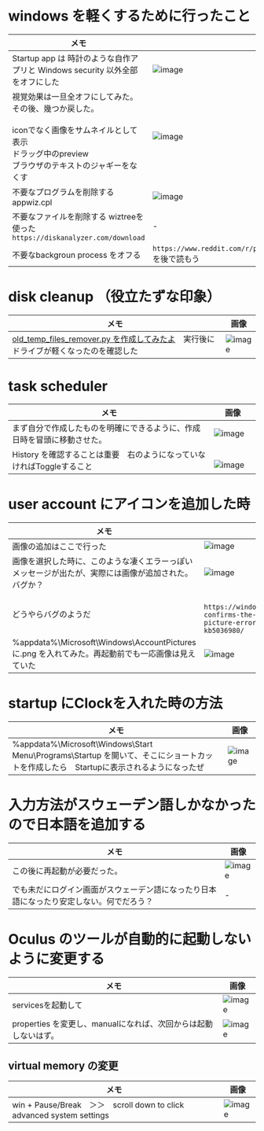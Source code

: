 # windows を軽くするために行ったこと

|メモ  |画像 |
|-|-|
|Startup app は 時計のような自作アプリと Windows security 以外全部をオフにした　|![image](https://github.com/jamad/jamad.github.io/assets/949913/34ae9fd4-15ad-4dab-bd24-ec35f27e0b2f)|
|視覚効果は一旦全オフにしてみた。その後、幾つか戻した。<br><br> iconでなく画像をサムネイルとして表示<br>ドラッグ中のpreview<br>ブラウザのテキストのジャギーをなくす|![image](https://github.com/jamad/jamad.github.io/assets/949913/2f80780e-5348-49ee-80b3-8db801d00810)|
|不要なプログラムを削除する　appwiz.cpl　|![image](https://github.com/jamad/jamad.github.io/assets/949913/3eab7ed2-2954-4fec-b5c1-86c452388bf6)|
|不要なファイルを削除する wiztreeを使った `https://diskanalyzer.com/download`|-|
|不要なbackgroun process をオフる|`https://www.reddit.com/r/pcmasterrace/comments/15b0p8v/does_anyone_know_why_there_are_so_many_background/` を後で読もう |






# disk cleanup （役立たずな印象）

|メモ  |画像 |
|-|-|
|[old_temp_files_remover.py を作成してみたよ](https://gist.github.com/jamad/ca5da80a168e8a47bd080b5f55dffc87)　実行後にドライブが軽くなったのを確認した|![image](https://github.com/jamad/jamad.github.io/assets/949913/b5648b67-60a0-4488-8b26-6c73ab806c4c) |


# task scheduler  

|メモ  |画像 |
|-|-|
|まず自分で作成したものを明確にできるように、作成日時を冒頭に移動させた。|![image](https://github.com/jamad/jamad.github.io/assets/949913/1710a38c-ade5-495f-b782-029da2721d84)|
|History を確認することは重要　右のようになっていなければToggleすること|　　![image](https://github.com/jamad/jamad.github.io/assets/949913/6f66c2c6-eade-4624-a29a-034981e0d911)




# user account にアイコンを追加した時

|メモ  |画像 |
|-|-|
|画像の追加はここで行った|![image](https://github.com/jamad/jamad.github.io/assets/949913/0f4e780d-c0fe-4bd9-81f1-89282834ae8f)|
|画像を選択した時に、このような凄くエラーっぽいメッセージが出たが、実際には画像が追加された。バグか？|![image](https://github.com/jamad/jamad.github.io/assets/949913/a86f030c-6a46-40f9-a32b-8c35eca4e88e)|
|どうやらバグのようだ|　`https://windowsreport.com/microsoft-confirms-the-0x80070520-account-picture-error-in-windows-11-kb5036980/`|
|%appdata%\Microsoft\Windows\AccountPictures に.png を入れてみた。再起動前でも一応画像は見えていた|![image](https://github.com/jamad/jamad.github.io/assets/949913/47b1e712-1603-48bc-8e91-5458514f2c04)|



# startup にClockを入れた時の方法

|メモ  |画像 |
|-|-|
|%appdata%\Microsoft\Windows\Start Menu\Programs\Startup を開いて、そこにショートカットを作成したら　Startupに表示されるようになったぜ| ![image](https://github.com/jamad/jamad.github.io/assets/949913/cd8b98ac-f86e-4d62-a3e7-202bf855852e)|


# 入力方法がスウェーデン語しかなかったので日本語を追加する

|メモ  |画像 |
|-|-|
|この後に再起動が必要だった。|![image](https://github.com/jamad/jamad.github.io/assets/949913/342be92d-242f-40b9-bc02-96f570b50d99)|
|でも未だにログイン画面がスウェーデン語になったり日本語になったり安定しない。何でだろう？|-|


# Oculus のツールが自動的に起動しないように変更する

|メモ  |画像 |
|-|-|
|servicesを起動して|![image](https://github.com/jamad/jamad.github.io/assets/949913/6b1fa41e-c75d-4ce5-ae2c-a97c8236521f)|
|properties を変更し、manualになれば、次回からは起動しないはず。|![image](https://github.com/jamad/jamad.github.io/assets/949913/65b3a369-9021-4929-bf44-58f0236c2239)|

## virtual memory の変更

|メモ  |画像 |
|-|-|
| win + Pause/Break　＞＞　scroll down to click advanced system settings|![image](https://github.com/jamad/jamad.github.io/assets/949913/6992e4eb-f829-4801-a1ae-a462fc723a55)
